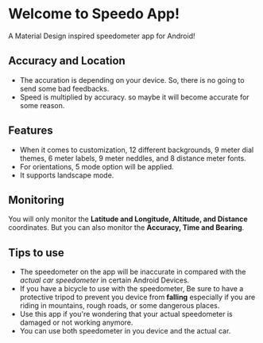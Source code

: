 # Welcome to Speedo App!
A Material Design inspired speedometer app for Android!

## Accuracy and Location
- The accuration is depending on your device. So, there is no going to send some bad feedbacks.
- Speed is multiplied by accuracy. so maybe it will become accurate for some reason.

## Features
- When it comes to customization, 12 different backgrounds, 9 meter dial themes, 6 meter labels, 9 meter neddles, and 8 distance meter fonts. 
- For orientations, 5 mode option will be applied.
- It supports landscape mode.

## Monitoring
You will only monitor the **Latitude and Longitude, Altitude, and Distance** coordinates. But you can also monitor the **Accuracy, Time and Bearing**.

## Tips to use
- The speedometer on the app will be inaccurate in compared with the *actual car speedometer* in certain Android Devices. 
- If you have a bicycle to use with the speedometer, Be sure to have a protective tripod to prevent you device from **falling** especially if you are riding in mountains, rough roads, or some dangerous places.
- Use this app if you're wondering that your actual speedometer is damaged or not working anymore.
- You can use both speedometer in you device and the actual car.
